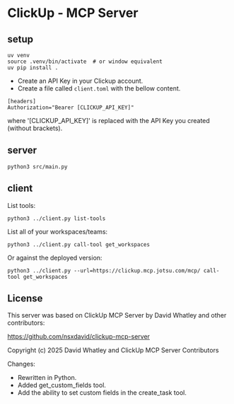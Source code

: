 # ClickUp - MCP Server

## setup
```shell
uv venv
source .venv/bin/activate  # or window equivalent
uv pip install .
```

* Create an API Key in your Clickup account.
* Create a file called `client.toml` with the bellow content.

```shell
[headers]
Authorization="Bearer [CLICKUP_API_KEY]"
```
where '[CLICKUP_API_KEY]' is replaced with the API Key you created (without brackets).


## server
```shell
python3 src/main.py
```

## client

List tools:
```shell
python3 ../client.py list-tools
```

List all of your workspaces/teams:
```shell
python3 ../client.py call-tool get_workspaces
```

Or against the deployed version:
```shell
python3 ../client.py --url=https://clickup.mcp.jotsu.com/mcp/ call-tool get_workspaces
```

## License
This server was based on ClickUp MCP Server by David Whatley and other contributors:

https://github.com/nsxdavid/clickup-mcp-server

Copyright (c) 2025 David Whatley and ClickUp MCP Server Contributors

Changes:
* Rewritten in Python.
* Added get_custom_fields tool.
* Add the ability to set custom fields in the create_task tool.

